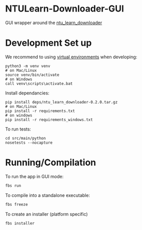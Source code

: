 # NTULearn-Downloader-GUI

GUI wrapper around the [ntu_learn_downloader](https://github.com/leafgecko/ntulearn_downloader)

# Development Set up

We recommend to using [virtual environments](https://docs.python.org/3/tutorial/venv.html) when developing:

```
python3 -m venv venv
# on Mac/Linux
source venv/bin/activate
# on Windows
call venv\scripts\activate.bat
```

Install dependancies:

```
pip install deps/ntu_learn_downloader-0.2.0.tar.gz
# on Mac/Linux
pip install -r requirements.txt
# on windows
pip install -r requirements_windows.txt
```

To run tests:
```
cd src/main/python
nosetests --nocapture
```

# Running/Compilation

To run the app in GUI mode:
```sh
fbs run
```

To compile into a standalone executable:
```sh
fbs freeze
```

To create an installer (platform specific)
```
fbs installer
```